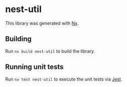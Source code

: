 # nest-util

This library was generated with [Nx](https://nx.dev).

## Building

Run `nx build nest-util` to build the library.

## Running unit tests

Run `nx test nest-util` to execute the unit tests via [Jest](https://jestjs.io).

